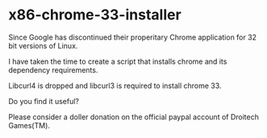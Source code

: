 # x86-chrome-33-installer

Since Google has discontinued their properitary Chrome 
application for 32 bit versions of Linux. 

I have taken the time to create a script that installs chrome 
and its dependency requirements. 

Libcurl4 is dropped and libcurl3 is required to install chrome 33.

Do you find it useful? 

Please consider a doller donation on the 
official paypal account of Droitech Games(TM).
